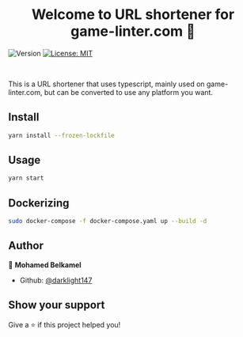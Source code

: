 <h1 align="center">Welcome to URL shortener for game-linter.com 👋</h1>
<p>
  <img alt="Version" src="https://img.shields.io/badge/version-1.0.0.-blue.svg?cacheSeconds=2592000" />
  <a href="https://github.com/darklight147/Link-shortener-js-typescript/blob/master/LICENSE.md" target="_blank">
    <img alt="License: MIT" src="https://img.shields.io/badge/License-MIT-yellow.svg" />
  </a>
</p>

<br/>

<p>
  This is a URL shortener that uses typescript, mainly used on game-linter.com, but can be converted to use any platform you want.
</p>

## Install

```sh
yarn install --frozen-lockfile
```

## Usage

```sh
yarn start
```

## Dockerizing

```sh
sudo docker-compose -f docker-compose.yaml up --build -d
```

## Author

👤 **Mohamed Belkamel**

* Github: [@darklight147](https://github.com/darklight147)

## Show your support

Give a ⭐️ if this project helped you!
